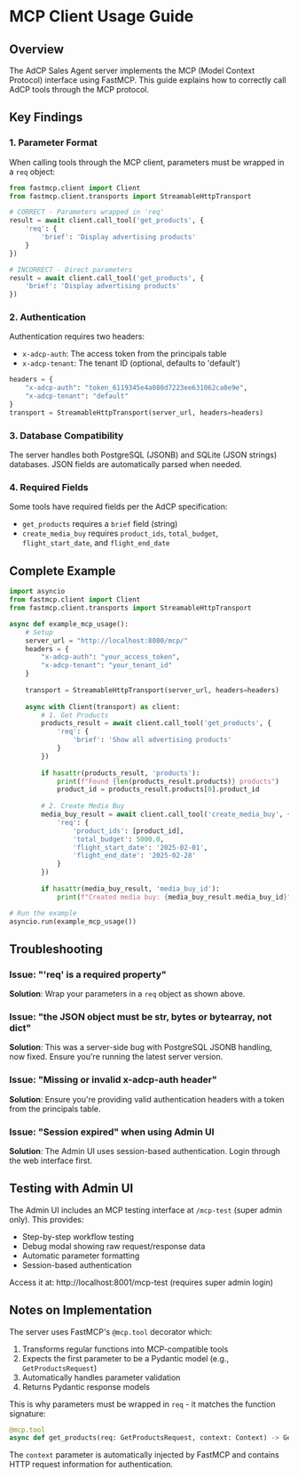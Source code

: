 # MCP Client Usage Guide

## Overview

The AdCP Sales Agent server implements the MCP (Model Context Protocol) interface using FastMCP. This guide explains how to correctly call AdCP tools through the MCP protocol.

## Key Findings

### 1. Parameter Format

When calling tools through the MCP client, parameters must be wrapped in a `req` object:

```python
from fastmcp.client import Client
from fastmcp.client.transports import StreamableHttpTransport

# CORRECT - Parameters wrapped in 'req'
result = await client.call_tool('get_products', {
    'req': {
        'brief': 'Display advertising products'
    }
})

# INCORRECT - Direct parameters
result = await client.call_tool('get_products', {
    'brief': 'Display advertising products'
})
```

### 2. Authentication

Authentication requires two headers:
- `x-adcp-auth`: The access token from the principals table
- `x-adcp-tenant`: The tenant ID (optional, defaults to 'default')

```python
headers = {
    "x-adcp-auth": "token_6119345e4a080d7223ee631062ca0e9e",
    "x-adcp-tenant": "default"
}
transport = StreamableHttpTransport(server_url, headers=headers)
```

### 3. Database Compatibility

The server handles both PostgreSQL (JSONB) and SQLite (JSON strings) databases. JSON fields are automatically parsed when needed.

### 4. Required Fields

Some tools have required fields per the AdCP specification:
- `get_products` requires a `brief` field (string)
- `create_media_buy` requires `product_ids`, `total_budget`, `flight_start_date`, and `flight_end_date`

## Complete Example

```python
import asyncio
from fastmcp.client import Client
from fastmcp.client.transports import StreamableHttpTransport

async def example_mcp_usage():
    # Setup
    server_url = "http://localhost:8080/mcp/"
    headers = {
        "x-adcp-auth": "your_access_token",
        "x-adcp-tenant": "your_tenant_id"
    }
    
    transport = StreamableHttpTransport(server_url, headers=headers)
    
    async with Client(transport) as client:
        # 1. Get Products
        products_result = await client.call_tool('get_products', {
            'req': {
                'brief': 'Show all advertising products'
            }
        })
        
        if hasattr(products_result, 'products'):
            print(f"Found {len(products_result.products)} products")
            product_id = products_result.products[0].product_id
        
        # 2. Create Media Buy
        media_buy_result = await client.call_tool('create_media_buy', {
            'req': {
                'product_ids': [product_id],
                'total_budget': 5000.0,
                'flight_start_date': '2025-02-01',
                'flight_end_date': '2025-02-28'
            }
        })
        
        if hasattr(media_buy_result, 'media_buy_id'):
            print(f"Created media buy: {media_buy_result.media_buy_id}")

# Run the example
asyncio.run(example_mcp_usage())
```

## Troubleshooting

### Issue: "'req' is a required property"
**Solution**: Wrap your parameters in a `req` object as shown above.

### Issue: "the JSON object must be str, bytes or bytearray, not dict"
**Solution**: This was a server-side bug with PostgreSQL JSONB handling, now fixed. Ensure you're running the latest server version.

### Issue: "Missing or invalid x-adcp-auth header"
**Solution**: Ensure you're providing valid authentication headers with a token from the principals table.

### Issue: "Session expired" when using Admin UI
**Solution**: The Admin UI uses session-based authentication. Login through the web interface first.

## Testing with Admin UI

The Admin UI includes an MCP testing interface at `/mcp-test` (super admin only). This provides:
- Step-by-step workflow testing
- Debug modal showing raw request/response data
- Automatic parameter formatting
- Session-based authentication

Access it at: http://localhost:8001/mcp-test (requires super admin login)

## Notes on Implementation

The server uses FastMCP's `@mcp.tool` decorator which:
1. Transforms regular functions into MCP-compatible tools
2. Expects the first parameter to be a Pydantic model (e.g., `GetProductsRequest`)
3. Automatically handles parameter validation
4. Returns Pydantic response models

This is why parameters must be wrapped in `req` - it matches the function signature:
```python
@mcp.tool
async def get_products(req: GetProductsRequest, context: Context) -> GetProductsResponse:
```

The `context` parameter is automatically injected by FastMCP and contains HTTP request information for authentication.